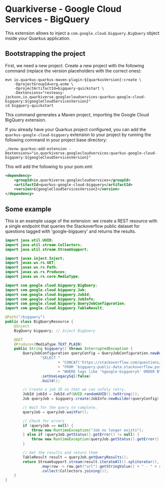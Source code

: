 # Quarkiverse - Google Cloud Services - BigQuery

This extension allows to inject a `com.google.cloud.bigquery.BigQuery` object inside your Quarkus application.

## Bootstrapping the project

First, we need a new project. Create a new project with the following command (replace the version placeholders with the correct ones):

```shell script
mvn io.quarkus:quarkus-maven-plugin:${quarkusVersion}:create \
    -DprojectGroupId=org.acme \
    -DprojectArtifactId=bigquery-quickstart \
    -Dextensions="resteasy-jackson,io.quarkiverse.googlecloudservices:quarkus-google-cloud-bigquery:${googleCloudServicesVersion}"
cd bigquery-quickstart
```

This command generates a Maven project, importing the Google Cloud BigQuery extension.

If you already have your Quarkus project configured, you can add the `quarkus-google-cloud-bigquery` extension to your project by running the following command in your project base directory:
```shell script
./mvnw quarkus:add-extension -Dextensions="io.quarkiverse.googlecloudservices:quarkus-google-cloud-bigquery:${googleCloudServicesVersion}"
```

This will add the following to your pom.xml:

```xml
<dependency>
    <groupId>io.quarkiverse.googlecloudservices</groupId>
    <artifactId>quarkus-google-cloud-bigquery</artifactId>
    <version>${googleCloudServicesVersion}</version>
</dependency>
```

## Some example

This is an example usage of the extension: we create a REST resource with a single endpoint that queries the Stackoverflow
public dataset for questions tagged with 'google-bigquery' and returns the results.

```java
import java.util.UUID;
import java.util.stream.Collectors;
import java.util.stream.StreamSupport;

import javax.inject.Inject;
import javax.ws.rs.GET;
import javax.ws.rs.Path;
import javax.ws.rs.Produces;
import javax.ws.rs.core.MediaType;

import com.google.cloud.bigquery.BigQuery;
import com.google.cloud.bigquery.Job;
import com.google.cloud.bigquery.JobId;
import com.google.cloud.bigquery.JobInfo;
import com.google.cloud.bigquery.QueryJobConfiguration;
import com.google.cloud.bigquery.TableResult;

@Path("/bigquery")
public class BigQueryResource {
    @Inject
    BigQuery bigquery; // Inject BigQuery

    @GET
    @Produces(MediaType.TEXT_PLAIN)
    public String bigquery() throws InterruptedException {
        QueryJobConfiguration queryConfig = QueryJobConfiguration.newBuilder(// Define a new Job with the query
                "SELECT "
                        + "CONCAT('https://stackoverflow.com/questions/', CAST(id as STRING)) as url, view_count "
                        + "FROM `bigquery-public-data.stackoverflow.posts_questions` "
                        + "WHERE tags like '%google-bigquery%' ORDER BY favorite_count DESC LIMIT 10")
                .setUseLegacySql(false)
                .build();

        // Create a job ID so that we can safely retry.
        JobId jobId = JobId.of(UUID.randomUUID().toString());
        Job queryJob = bigquery.create(JobInfo.newBuilder(queryConfig).setJobId(jobId).build());

        // Wait for the query to complete.
        queryJob = queryJob.waitFor();

        // Check for errors
        if (queryJob == null) {
            throw new RuntimeException("Job no longer exists");
        } else if (queryJob.getStatus().getError() != null) {
            throw new RuntimeException(queryJob.getStatus().getError().toString());
        }

        // Get the results and return them
        TableResult result = queryJob.getQueryResults();
        return StreamSupport.stream(result.iterateAll().spliterator(), false)
                .map(row -> row.get("url").getStringValue() + " - " + row.get("view_count").getLongValue() + "\n")
                .collect(Collectors.joining());
    }
}
```
